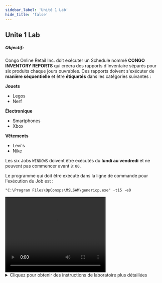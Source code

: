 ```yaml
---
sidebar_label: 'Unité 1 Lab'
hide_title: 'false'
---
```


## Unite 1 Lab

##### Objectif:

Congo Online Retail Inc. doit exécuter un Schedule nommé **CONGO INVENTORY REPORTS** qui créera des rapports d'inventaire séparés pour six produits chaque jours ouvrables. Ces rapports doivent s'exécuter de **manière séquentielle** et être **étiquetés** dans les catégories suivantes :

**Jouets**
*	Legos
*	Nerf

**Électronique**
*	Smartphones
*	Xbox

**Vêtements**
*	Levi's
*	Nike


Les six Jobs ```WINDOWS``` doivent être exécutés du **lundi au vendredi** et ne peuvent pas commencer avant ```8:00```.

Le programme qui doit être exécuté dans la ligne de commande pour l'exécution du Job est :

```
"C:\Program Files\OpConxps\MSLSAM\genericp.exe" -t15 -e0
```

<div>
<video width="320" height="240" controls>
  <source src="videobasic/U1LAB.mp4" type="video/mp4"></source>
Your browser does not support the video tag.
</video>
</div>

<details>

<summary>Cliquez pour obtenir des instructions de laboratoire plus détaillées</summary>

#### Instructions de laboratoire :

* Créez un schedule nommé **Congo Inventory Reports**.
* Le samedi et le dimanche sont des jours non ouvrés.
* Configurez le Schedule pour une mise au plan automatique de ```7``` jours à l'avance pour ```1``` jour.
* Ainsi qu’une suppression automatique après ```7``` jours.
* Ajouter de la documentation pour le schedule.
* Créez un **Job Windows** pour chacun des produits présentés dans l'introduction.
* Nommez chaque Job de la même manière que son nom de produit.
* Ce job doit s'exécuter avec l’utilisateur ```SMATRAINING\SMAUSER```.
* Ce job doit être exécuté sur la machine ```SMATRAINING```.
* Utilisez la ligne de commande suivante :

```
“C:\Program Files\OpConxps\MSLSAM\genericp.exe” –t15 –e0
```
* Les jobs doivent être exécutés du lundi au vendredi.
* Utilisez la fréquence existante : ```Mon-FriOnDate```.
* Cliquez sur le bouton Prévisionnel pour vous assurer que votre fréquence correspond à l'exigence.
* Ajoutez de la documentation pour chaque job. 
        * Exemple : ce Job rapporte un inventaire pour le nombre de Legos en stock
* Les Jobs doivent s'exécuter dans l'ordre suivant, chaque Job nécessitant l’exécution du Job avant lui :
    * Legos
    * Nerf
    * Smartphones
    * Xbox
    * Levis
    * Nike
* Les jobs ne peuvent pas démarrer avant **8h00**.
* **Taguer** les jobs en fonction du type de produit (jouets, électronique ou vêtements).
* Mettre au plan le schedule en mode Released pour aujourd'hui et demain.
* Ouvrez la vue Matrice ou Liste sous Operations pour vérifier.

Une fois terminés, les Jobs s'exécuteront dans cet ordre :

<a href="imgbasic/Picture92.png" target="_blank"><img src="imgbasic/Picture92.png" width="250"></img></a>  

###### (Cliquez sur l'image pour l'agrandir)

</details>
